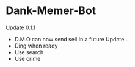 # Dank-Memer-Bot
Update 0.1.1
- D.M.O can now send sell 
In a future Update...
- Ding when ready
- Use search
- Use crime
